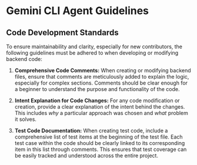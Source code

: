 # Gemini CLI Agent Guidelines

## Code Development Standards

To ensure maintainability and clarity, especially for new contributors, the following guidelines must be adhered to when developing or modifying backend code:

1.  **Comprehensive Code Comments:** When creating or modifying backend files, ensure that comments are meticulously added to explain the logic, especially for complex sections. Comments should be clear enough for a beginner to understand the purpose and functionality of the code.

2.  **Intent Explanation for Code Changes:** For any code modification or creation, provide a clear explanation of the intent behind the changes. This includes *why* a particular approach was chosen and *what* problem it solves.

3.  **Test Code Documentation:** When creating test code, include a comprehensive list of test items at the beginning of the test file. Each test case within the code should be clearly linked to its corresponding item in this list through comments. This ensures that test coverage can be easily tracked and understood across the entire project.
